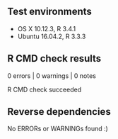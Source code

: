 ## Test environments
* OS X 10.12.3, R 3.4.1
* Ubuntu 16.04.2, R 3.3.3

## R CMD check results

0 errors | 0 warnings | 0 notes

R CMD check succeeded

## Reverse dependencies

No ERRORs or WARNINGs found :)

